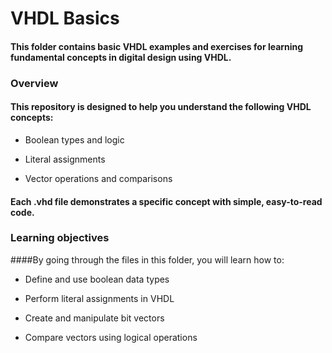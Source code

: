 # VHDL Basics
#### This folder contains basic VHDL examples and exercises for learning fundamental concepts in digital design using VHDL.

### Overview
#### This repository is designed to help you understand the following VHDL concepts:

* Boolean types and logic

* Literal assignments

* Vector operations and comparisons

#### Each .vhd file demonstrates a specific concept with simple, easy-to-read code.

### Learning objectives

####By going through the files in this folder, you will learn how to:

* Define and use boolean data types

* Perform literal assignments in VHDL

* Create and manipulate bit vectors

* Compare vectors using logical operations
